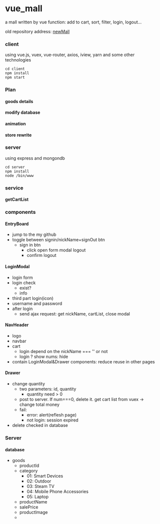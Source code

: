 # vue_mall
a mall written by vue
function: add to cart, sort, filter, login, logout...

old repository address: [newMall](https://github.com/leiger/newMall)

### client
using vue.js, vuex, vue-router, axios, iview, yarn and some other technologies
```
cd client
npm install
npm start
```

### Plan
#### goods details
#### modify database
#### animation
#### store rewrite

### server
using express and mongondb
```
cd server
npm install
node /bin/www
```
### service
#### getCartList

### components
#### EntryBoard
- jump to the my github
- toggle between signin/nickName+signOut btn
  - sign in btn
    - click open form modal
  logout
    - confirm logout

#### LoginModal
- login form
- login check
  - exist?
  - info
- third part login(icon)
- username and password
- after login
  - send ajax request: get nickName, cartList, close modal

#### NavHeader
- logo
- navbar
- cart 
  - login depend on the nickName === '' or not 
  - login ? show nums: hide
- contain LoginModal&Drawer components: reduce reuse in other pages

#### Drawer
- change quantity
  - two parameters: id, quantity
    - quantity need > 0
  - post to server. If num===0, delete it. get cart list from vuex -> change total money
  - fail: 
    - error: alert(reflesh page)
    - not login: session expired
- delete checked in database



### Server
#### database
- goods
  - productId
  - category
    - 01: Smart Devices
    - 02: Outdoor
    - 03: Steam TV
    - 04: Mobile Phone Accessories
    - 05: Laptop
  - productName
  - salePrice
  - productImage
  - 